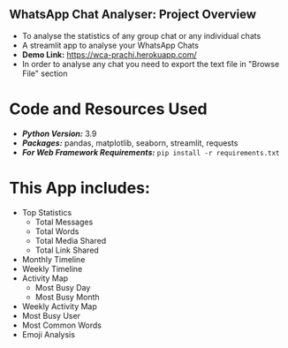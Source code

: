 ## WhatsApp Chat Analyser: Project Overview
- To analyse the statistics of any group chat or any individual chats
- A streamlit app to analyse your WhatsApp Chats
- __Demo Link:__ https://wca-prachi.herokuapp.com/
- In order to analyse any chat you need to export the text file in "Browse File" section

# Code and Resources Used
- ***Python Version:*** 3.9
- ***Packages:*** pandas, matplotlib, seaborn, streamlit, requests
- ***For Web Framework Requirements:*** ```pip install -r requirements.txt```

# This App includes:
* Top Statistics
   * Total Messages
   * Total Words
   * Total Media Shared
   * Total Link Shared
* Monthly Timeline
* Weekly Timeline
* Activity Map
  * Most Busy Day
  * Most Busy Month
* Weekly Activity Map
* Most Busy User
* Most Common Words
* Emoji Analysis
